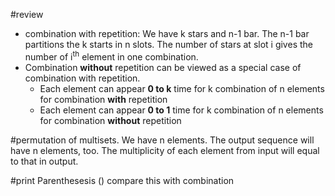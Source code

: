 #review
+ combination with repetition: We have k stars and n-1 bar. The n-1 bar partitions the k starts in n slots. The number of stars at slot i gives the number of i<sup>th</sup> element in one combination. 
+ Combination **without** repetition can be viewed as a special case of combination with repetition.
  + Each element can appear **0 to k** time for k combination of n elements for combination **with** repetition
  + Each element can appear **0 to 1** time for k combination of n elements for combination **without** repetition


#permutation of multisets.
We have n elements. The output sequence will have n elements, too. The multiplicity of each element from input will equal to that in output.

#print Parenthesesis ()
compare this with  combination


